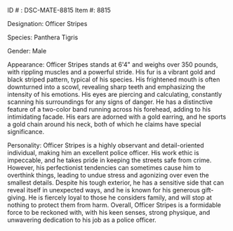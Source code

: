 ID # : DSC-MATE-8815
Item #: 8815

Designation: Officer Stripes

Species: Panthera Tigris

Gender: Male

Appearance: Officer Stripes stands at 6'4" and weighs over 350 pounds, with rippling muscles and a powerful stride. His fur is a vibrant gold and black striped pattern, typical of his species. His frightened mouth is often downturned into a scowl, revealing sharp teeth and emphasizing the intensity of his emotions. His eyes are piercing and calculating, constantly scanning his surroundings for any signs of danger. He has a distinctive feature of a two-color band running across his forehead, adding to his intimidating facade. His ears are adorned with a gold earring, and he sports a gold chain around his neck, both of which he claims have special significance.

Personality: Officer Stripes is a highly observant and detail-oriented individual, making him an excellent police officer. His work ethic is impeccable, and he takes pride in keeping the streets safe from crime. However, his perfectionist tendencies can sometimes cause him to overthink things, leading to undue stress and agonizing over even the smallest details. Despite his tough exterior, he has a sensitive side that can reveal itself in unexpected ways, and he is known for his generous gift-giving. He is fiercely loyal to those he considers family, and will stop at nothing to protect them from harm. Overall, Officer Stripes is a formidable force to be reckoned with, with his keen senses, strong physique, and unwavering dedication to his job as a police officer.